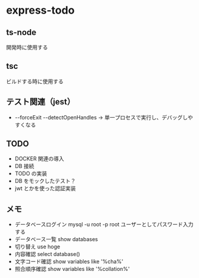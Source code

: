 # express-todo

## ts-node

開発時に使用する

## tsc

ビルドする時に使用する

## テスト関連（jest）

- --forceExit --detectOpenHandles -> 単一プロセスで実行し、デバッグしやすくなる

## TODO

- DOCKER 関連の導入
- DB 接続
- TODO の実装
- DB をモックしたテスト？
- jwt とかを使った認証実装

## メモ

- データベースログイン mysql -u root -p root ユーザーとしてパスワード入力する
- データベース一覧 show databases
- 切り替え use hoge
- 内容確認 select database()
- 文字コード確認 show variables like '%cha%'
- 照合順序確認 show variables like '%collation%'
